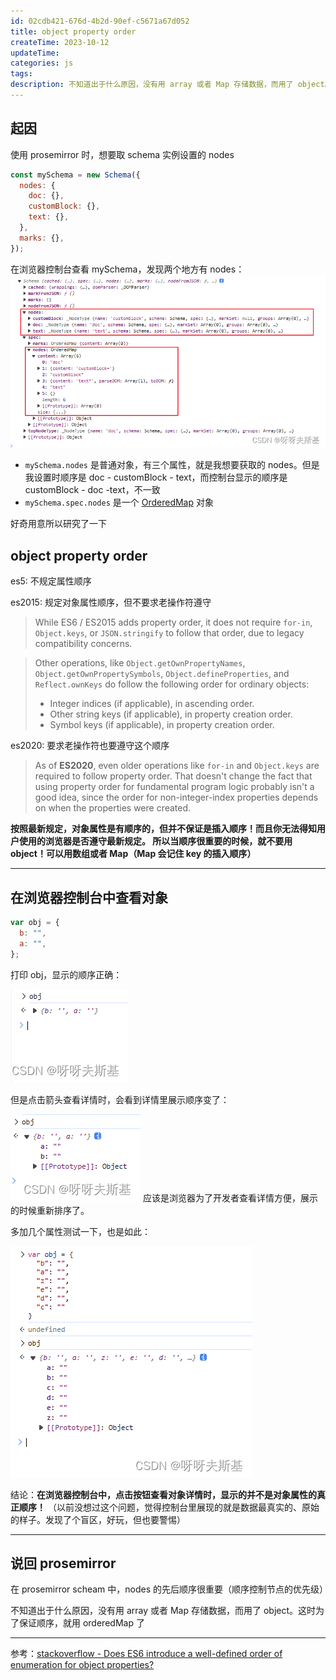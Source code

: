 ```yaml
---
id: 02cdb421-676d-4b2d-90ef-c5671a67d052
title: object property order
createTime: 2023-10-12
updateTime:
categories: js
tags:
description: 不知道出于什么原因，没有用 array 或者 Map 存储数据，而用了 object。（以前没想过这个问题，觉得控制台里展现的就是数据最真实的、原始的样子。发现了个盲区，好玩，但也要警惕）在 prosemirror scheam 中，nodes 的先后顺序很重要（顺序控制节点的优先级）使用 prosemirror 时，想要取 schema 实例设置的 nodes。应该是浏览器为了开发者查看详情方便，展示的时候重新排序了。es2015
---
```


## 起因

使用 prosemirror 时，想要取 schema 实例设置的 nodes

```js
const mySchema = new Schema({
  nodes: {
    doc: {},
    customBlock: {},
    text: {},
  },
  marks: {},
});
```

在浏览器控制台查看 mySchema，发现两个地方有 nodes：
![](../post-assets/bd78502f-7f6c-4fe4-b268-cd0f8ae6899b.png)

- `mySchema.nodes` 是普通对象，有三个属性，就是我想要获取的 nodes。但是我设置时顺序是 doc - customBlock - text，而控制台显示的顺序是 customBlock - doc -text，不一致
- `mySchema.spec.nodes` 是一个 [OrderedMap](https://github.com/marijnh/orderedmap) 对象

好奇用意所以研究了一下

## object property order

es5: 不规定属性顺序

es2015: 规定对象属性顺序，但不要求老操作符遵守

> While ES6 / ES2015 adds property order, it does not require `for-in`, `Object.keys`, or `JSON.stringify` to follow that order, due to legacy compatibility concerns.

> Other operations, like `Object.getOwnPropertyNames`, `Object.getOwnPropertySymbols`, `Object.defineProperties`, and `Reflect.ownKeys` do follow the following order for ordinary objects:
>
> - Integer indices (if applicable), in ascending order.
> - Other string keys (if applicable), in property creation order.
> - Symbol keys (if applicable), in property creation order.

es2020: 要求老操作符也要遵守这个顺序

> As of **ES2020**, even older operations like `for-in` and `Object.keys` are required to follow property order. That doesn't change the fact that using property order for fundamental program logic probably isn't a good idea, since the order for non-integer-index properties depends on when the properties were created.

**按照最新规定，对象属性是有顺序的，但并不保证是插入顺序！而且你无法得知用户使用的浏览器是否遵守最新规定。
所以当顺序很重要的时候，就不要用 object！可以用数组或者 Map（Map 会记住 key 的插入顺序）**

---

## 在浏览器控制台中查看对象

```js
var obj = {
  b: "",
  a: "",
};
```

打印 obj，显示的顺序正确：

![在这里插入图片描述](../post-assets/5f4d6129-fcac-432d-a16a-51c3ab093f59.png)

但是点击箭头查看详情时，会看到详情里展示顺序变了：

![在这里插入图片描述](../post-assets/85fe65ab-17dc-4495-bc9d-680079ac4819.png)
应该是浏览器为了开发者查看详情方便，展示的时候重新排序了。

多加几个属性测试一下，也是如此：

![在这里插入图片描述](../post-assets/8ddadac1-99d0-4910-826d-532125389308.png)

结论：**在浏览器控制台中，点击按钮查看对象详情时，显示的并不是对象属性的真正顺序！**
（以前没想过这个问题，觉得控制台里展现的就是数据最真实的、原始的样子。发现了个盲区，好玩，但也要警惕）

---

## 说回 prosemirror

在 prosemirror scheam 中，nodes 的先后顺序很重要（顺序控制节点的优先级）

不知道出于什么原因，没有用 array 或者 Map 存储数据，而用了 object。这时为了保证顺序，就用 orderedMap 了

---

参考：[stackoverflow - Does ES6 introduce a well-defined order of enumeration for object properties?](https://stackoverflow.com/questions/30076219/does-es6-introduce-a-well-defined-order-of-enumeration-for-object-properties)
